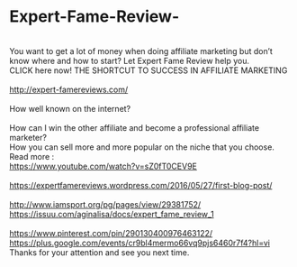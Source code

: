 # Expert-Fame-Review-
<br>You want to get a lot of money when doing affiliate marketing but don’t know where and how to start? Let Expert Fame Review help you.<br/>
CLICK here now! THE SHORTCUT TO SUCCESS IN AFFILIATE MARKETING  
<br>http://expert-famereviews.com/<br/>
<br>How well known on the internet?<br/>
 <br>How can I win the other affiliate and become a professional affiliate marketer?
<br>How you can sell more and more popular on the niche that you choose.<br/>
Read more :
<br>https://www.youtube.com/watch?v=sZ0fT0CEV9E<br/>
<br>https://expertfamereviews.wordpress.com/2016/05/27/first-blog-post/<br/>
<br>http://www.iamsport.org/pg/pages/view/29381752/
<br>https://issuu.com/aginalisa/docs/expert_fame_review_1<br/>
<br>https://www.pinterest.com/pin/290130400976463122/
<br>https://plus.google.com/events/cr9bl4mermo66vq9pjs6460r7f4?hl=vi<br/>
Thanks for your attention and see you next time.
